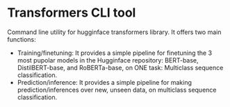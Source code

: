 # Transformers CLI tool

Command line utility for hugginface transformers library. It offers two main functions:
- Training/finetuning: It provides a simple pipeline for finetuning the 3 most pupolar models in the Hugginface repository: BERT-base, DistilBERT-base, and RoBERTa-base, on ONE task: Multiclass sequence classification.
- Prediction/inference: It provides a simple pipeline for making prediction/inferences over new, unseen data, on multiclass sequence classification.

